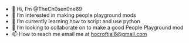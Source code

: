 - 👋 Hi, I’m @TheCh0sen0ne69
- 👀 I’m interested in making people playground mods
- 🌱 I’m currently learning how to script and use python
- 💞️ I’m looking to collaborate on to make a good People Playground mod
- 📫 How to reach me email me at hocroftjai6@gmail.com

<!---
TheCh0sen0ne69/TheCh0sen0ne69 is a ✨ special ✨ repository because its `README.md` (this file) appears on your GitHub profile.
You can click the Preview link to take a look at your changes.
--->

